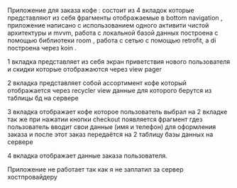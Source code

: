 Приложение для заказа кофе : состоит из 4 вкладок которые представляют из себя фрагменты отображаемые в bottom navigation , приложение написано с использованием одного активити чистой архитектуры и mvvm, работа с локальной базой данных построена с помощью библиотеки room , работа с сетью с помощью retrofit, а di построена через koin .

1 вкладка представляет из себя экран приветствия нового пользователя и скидки которые отображаются через view pager 

2 вкладка представляет собой ассортимент кофе который отображается через recycler view данные для которого берутся из таблицы бд на сервере 

3 вкладка отображает кофе которое пользователь выбрал на 2 вкладке так же при нажатии кнопки checkout появляется фрагмент гдез пользователь вводит свои данные (имя и телефон) для оформления заказа и после этот заказ передаётся на 2 таблицу базы данных на сервере 

4 вкладка отображает данные заказа пользователя.

Приложение не работает так как я не заплатил за сервер хостпровайдеру
